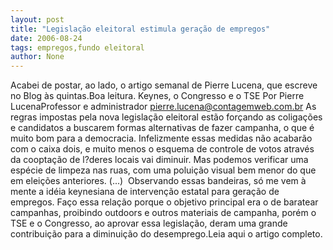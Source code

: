 ```yaml
---
layout: post
title: "Legislação eleitoral estimula geração de empregos"
date: 2006-08-24
tags: empregos,fundo eleitoral
author: None
---
```

Acabei de postar, ao lado, o artigo semanal de Pierre Lucena, que escreve no Blog às quintas.Boa leitura.
Keynes, o Congresso e o TSE
Por Pierre LucenaProfessor e administrador pierre.lucena@contagemweb.com.br&nbsp;As regras impostas pela nova legislação eleitoral estão forçando as coligações e candidatos a buscarem formas alternativas de fazer campanha, o que é muito bom para a democracia. Infelizmente essas medidas não acabarão com o caixa dois, e muito menos o esquema de controle de votos através da cooptação de l?deres locais vai diminuir. Mas podemos verificar uma espécie de limpeza nas ruas, com uma poluição visual bem menor do que em eleições anteriores.
(...)
&nbsp;Observando essas bandeiras, só me vem à mente a idéia keynesiana de intervenção estatal para geração de empregos. Faço essa relação porque o objetivo principal era o de baratear campanhas, proibindo outdoors e outros materiais de campanha, porém o TSE e o Congresso, ao aprovar essa legislação, deram uma grande contribuição para a diminuição do desemprego.Leia aqui o artigo completo. 
